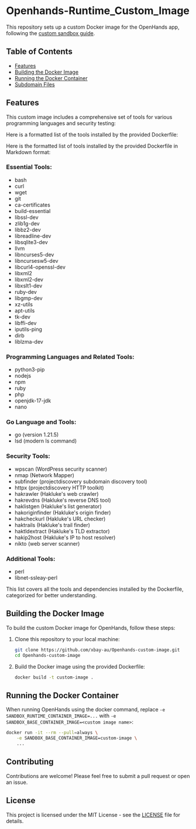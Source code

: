

# Openhands-Runtime_Custom_Image

This repository sets up a custom Docker image for the OpenHands app, following the [custom sandbox guide](https://docs.all-hands.dev/usage/how-to/custom-sandbox-guide).

## Table of Contents
- [Features](#features)
- [Building the Docker Image](#building-the-docker-image)
- [Running the Docker Container](#running-the-docker-container)
- [Subdomain Files](#subdomain-files)

## Features

This custom image includes a comprehensive set of tools for various programming languages and security testing:

Here is a formatted list of the tools installed by the provided Dockerfile:

Here is the formatted list of tools installed by the provided Dockerfile in Markdown format:

### Essential Tools:
- bash
- curl
- wget
- git
- ca-certificates
- build-essential
- libssl-dev
- zlib1g-dev
- libbz2-dev
- libreadline-dev
- libsqlite3-dev
- llvm
- libncurses5-dev
- libncursesw5-dev
- libcurl4-openssl-dev
- libxml2
- libxml2-dev
- libxslt1-dev
- ruby-dev
- libgmp-dev
- xz-utils
- apt-utils
- tk-dev
- libffi-dev
- iputils-ping
- dirb
- liblzma-dev

### Programming Languages and Related Tools:
- python3-pip
- nodejs
- npm
- ruby
- php
- openjdk-17-jdk
- nano

### Go Language and Tools:
- go (version 1.21.5)
- lsd (modern ls command)

### Security Tools:
- wpscan (WordPress security scanner)
- nmap (Network Mapper)
- subfinder (projectdiscovery subdomain discovery tool)
- httpx (projectdiscovery HTTP toolkit)
- hakrawler (Hakluke's web crawler)
- hakrevdns (Hakluke's reverse DNS tool)
- haklistgen (Hakluke's list generator)
- hakoriginfinder (Hakluke's origin finder)
- hakcheckurl (Hakluke's URL checker)
- haktrails (Hakluke's trail finder)
- haktldextract (Hakluke's TLD extractor)
- hakip2host (Hakluke's IP to host resolver)
- nikto (web server scanner)

### Additional Tools:
- perl
- libnet-ssleay-perl

This list covers all the tools and dependencies installed by the Dockerfile, categorized for better understanding.

## Building the Docker Image

To build the custom Docker image for OpenHands, follow these steps:

1. Clone this repository to your local machine:
   ```bash
   git clone https://github.com/xbay-au/Openhands-custom-image.git
   cd Openhands-custom-image
   ```

2. Build the Docker image using the provided Dockerfile:
   ```bash
   docker build -t custom-image .
   ```

## Running the Docker Container

When running OpenHands using the docker command, replace `-e SANDBOX_RUNTIME_CONTAINER_IMAGE=...` with `-e SANDBOX_BASE_CONTAINER_IMAGE=<custom image name>`:

```bash
docker run -it --rm --pull=always \
    -e SANDBOX_BASE_CONTAINER_IMAGE=custom-image \
    ...
```


## Contributing

Contributions are welcome! Please feel free to submit a pull request or open an issue.

## License

This project is licensed under the MIT License - see the [LICENSE](https://github.com/xbay-au/Openhands-custom-image/blob/main/LICENSE) file for details.

